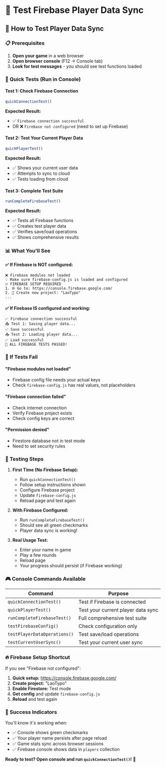 # 🧪 Test Firebase Player Data Sync

## 🚀 How to Test Player Data Sync

### 📋 Prerequisites
1. **Open your game** in a web browser
2. **Open browser console** (F12 → Console tab)
3. **Look for test messages** - you should see test functions loaded

### 🧪 Quick Tests (Run in Console)

#### Test 1: Check Firebase Connection
```javascript
quickConnectionTest()
```
**Expected Result:**
- ✅ `Firebase connection successful` 
- OR ❌ `Firebase not configured` (need to set up Firebase)

#### Test 2: Test Your Current Player Data
```javascript
quickPlayerTest()
```
**Expected Result:**
- ✅ Shows your current user data
- ✅ Attempts to sync to cloud
- ✅ Tests loading from cloud

#### Test 3: Complete Test Suite
```javascript
runCompleteFirebaseTest()
```
**Expected Result:**
- ✅ Tests all Firebase functions
- ✅ Creates test player data
- ✅ Verifies save/load operations
- ✅ Shows comprehensive results

### 📊 What You'll See

#### ✅ **If Firebase is NOT configured:**
```
❌ Firebase modules not loaded
💡 Make sure firebase-config.js is loaded and configured
🔥 FIREBASE SETUP REQUIRED
1. 🌐 Go to: https://console.firebase.google.com/
2. 📝 Create new project: "LaoTypo"
...
```

#### ✅ **If Firebase IS configured and working:**
```
✅ Firebase connection successful
📤 Test 1: Saving player data...
✅ Save successful
📥 Test 2: Loading player data...
✅ Load successful
🎉 ALL FIREBASE TESTS PASSED!
```

### 🔧 If Tests Fail

#### **"Firebase modules not loaded"**
- Firebase config file needs your actual keys
- Check `firebase-config.js` has real values, not placeholders

#### **"Firebase connection failed"**
- Check internet connection
- Verify Firebase project exists
- Check config keys are correct

#### **"Permission denied"**
- Firestore database not in test mode
- Need to set security rules

### 🎯 Testing Steps

1. **First Time (No Firebase Setup):**
   - Run `quickConnectionTest()`
   - Follow setup instructions shown
   - Configure Firebase project
   - Update `firebase-config.js`
   - Reload page and test again

2. **With Firebase Configured:**
   - Run `runCompleteFirebaseTest()`
   - Should see all green checkmarks
   - Player data sync is working!

3. **Real Usage Test:**
   - Enter your name in game
   - Play a few rounds
   - Reload page
   - Your progress should persist (if Firebase working)

### 🎮 Console Commands Available

| Command | Purpose |
|---------|---------|
| `quickConnectionTest()` | Test if Firebase is connected |
| `quickPlayerTest()` | Test your current player data sync |
| `runCompleteFirebaseTest()` | Full comprehensive test suite |
| `testFirebaseConfig()` | Check configuration only |
| `testPlayerDataOperations()` | Test save/load operations |
| `testCurrentUserSync()` | Test your current user sync |

### 🔥 Firebase Setup Shortcut

If you see "Firebase not configured":

1. **Quick setup:** https://console.firebase.google.com/
2. **Create project:** "LaoTypo"
3. **Enable Firestore:** Test mode
4. **Get config** and update `firebase-config.js`
5. **Reload** and test again

### 🎉 Success Indicators

You'll know it's working when:
- ✅ Console shows green checkmarks
- ✅ Your player name persists after page reload
- ✅ Game stats sync across browser sessions
- ✅ Firebase console shows data in `players` collection

**Ready to test? Open console and run `quickConnectionTest()`!** 🚀